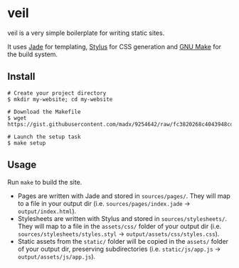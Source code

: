veil
====

veil is a very simple boilerplate for writing static sites.

It uses [Jade](http://jade-lang.com/) for templating,
[Stylus](http://learnboost.github.io/stylus/) for CSS generation and [GNU
Make](https://www.gnu.org/software/make/) for the build system.

Install
-------

``` console
# Create your project directory
$ mkdir my-website; cd my-website

# Download the Makefile
$ wget https://gist.githubusercontent.com/madx/9254642/raw/fc3820268c4043948cd15f8c5c1eb562e5765bbf/Makefile

# Launch the setup task
$ make setup
```

Usage
-----

Run `make` to build the site.

- Pages are written with Jade and stored in `sources/pages/`. They will map to
  a file in your output dir (i.e. `sources/pages/index.jade` →
  `output/index.html`).
- Stylesheets are written with Stylus and stored in `sources/stylesheets/`.
  They will map to a file in the `assets/css/` folder of your output dir (i.e.
  `sources/stylesheets/styles.styl` → `output/assets/css/styles.css`).
- Static assets from the `static/` folder will be copied in the `assets/`
  folder of your output dir, preserving subdirectories (i.e. `static/js/app.js`
  → `output/assets/js/app.js`).


